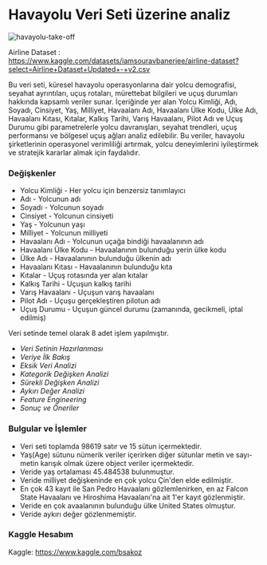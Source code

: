 # Havayolu Veri Seti üzerine analiz
![havayolu-take-off](https://github.com/user-attachments/assets/7445ee62-ef76-4241-a23e-768a85f0b787) 

Airline Dataset : https://www.kaggle.com/datasets/iamsouravbanerjee/airline-dataset?select=Airline+Dataset+Updated+-+v2.csv

Bu veri seti, küresel havayolu operasyonlarına dair yolcu demografisi, seyahat ayrıntıları, uçuş rotaları, mürettebat bilgileri ve uçuş durumları hakkında kapsamlı veriler sunar. İçeriğinde yer alan Yolcu Kimliği, Adı, Soyadı, Cinsiyet, Yaş, Milliyet, Havaalanı Adı, Havaalanı Ülke Kodu, Ülke Adı, Havaalanı Kıtası, Kıtalar, Kalkış Tarihi, Varış Havaalanı, Pilot Adı ve Uçuş Durumu gibi parametrelerle yolcu davranışları, seyahat trendleri, uçuş performansı ve bölgesel uçuş ağları analiz edilebilir. Bu veriler, havayolu şirketlerinin operasyonel verimliliği artırmak, yolcu deneyimlerini iyileştirmek ve stratejik kararlar almak için faydalıdır.

### Değişkenler
* Yolcu Kimliği - Her yolcu için benzersiz tanımlayıcı
* Adı - Yolcunun adı
* Soyadı - Yolcunun soyadı
* Cinsiyet - Yolcunun cinsiyeti
* Yaş - Yolcunun yaşı
* Milliyet - Yolcunun milliyeti
* Havaalanı Adı - Yolcunun uçağa bindiği havaalanının adı
* Havaalanı Ülke Kodu - Havaalanının bulunduğu yerin ülke kodu
* Ülke Adı - Havaalanının bulunduğu ülkenin adı
* Havaalanı Kıtası - Havaalanının bulunduğu kıta
* Kıtalar - Uçuş rotasında yer alan kıtalar
* Kalkış Tarihi - Uçuşun kalkış tarihi
* Varış Havaalanı - Uçuşun varış havaalanı
* Pilot Adı - Uçuşu gerçekleştiren pilotun adı
* Uçuş Durumu - Uçuşun güncel durumu (zamanında, gecikmeli, iptal edilmiş)


Veri setinde temel olarak 8 adet işlem yapılmıştır.
* _Veri Setinin Hazırlanması_
* _Veriye İlk Bakış_
* _Eksik Veri Analizi_
* _Kategorik Değişken Analizi_
* _Sürekli Değişken Analizi_
* _Aykırı Değer Analizi_
* _Feature Engineering_
* _Sonuç ve Öneriler_

### Bulgular ve İşlemler

* Veri seti toplamda 98619 satır ve 15 sütun içermektedir.
* Yaş(Age) sütunu nümerik veriler içerirken diğer sütunlar metin ve sayı-metin karışık olmak üzere object veriler içermektedir.
* Veride yaş ortalaması 45.484538 bulunmuştur.
* Veride milliyet değişkeninde en çok yolcu Çin'den elde edilmiştir.
* En çok 43 kayıt ile San Pedro Havaalanı gözlemlenirken, en az Falcon State Havaalanı ve Hiroshima Havaalanı'na ait 1'er kayıt gözlenmiştir.
* Veride en çok avaalanının bulunduğu ülke United States olmuştur.
* Veride aykırı değer gözlenmemiştir.

### Kaggle Hesabım
Kaggle: https://www.kaggle.com/bsakoz

